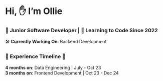 # Hi, ✋ I’m Ollie

### 👶 **Junior Software Developer** | 🧠 **Learning to Code Since 2022**

🛠 **Currently Working On**: Backend Development

### 🚶 Experience Timeline 🚶
**4 months on**: Data Engineering | July - Oct 23 \
**3 months on**: Frontend Development | Oct 23 - Dec 24
